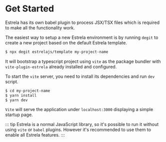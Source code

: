 # Get Started

Estrela has its own babel plugin to process JSX/TSX files which is required to make all the functionality work.

The easiest way to setup a new Estrela environment is by running `degit` to create a new project based on the default Estrela template.

```bash
$ npx degit estrelajs/template my-project-name
```

It will bootstrap a typescript project using `vite` as the package bundler with `vite-plugin-estrela` already installed and configured.


To start the `vite` server, you need to install its dependencies and run `dev` script.

```bash
$ cd my-project-name
$ yarn install
$ yarn dev
```

`Vite` will serve the application under `localhost:3000` displaying a simple startup page.

::: tip
Estrela is a normal JavaScript library, so it's possible to run it without using `vite` or `babel` plugins. However it's recommended to use them to enable all Estrela features.
:::
